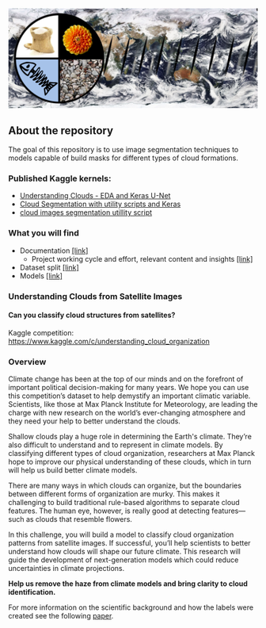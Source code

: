 ![](https://github.com/dimitreOliveira/UnderstandingCloudsFromSatelliteImages/blob/master/Assets/banner.png)

## About the repository
The goal of this repository is to use image segmentation techniques to models capable of build masks for different types of cloud formations.

### Published Kaggle kernels:
 - [Understanding Clouds - EDA and Keras U-Net](https://www.kaggle.com/dimitreoliveira/understanding-clouds-eda-and-keras-u-net)
 - [Cloud Segmentation with utility scripts and Keras](https://www.kaggle.com/dimitreoliveira/cloud-segmentation-with-utility-scripts-and-keras)
 - [cloud images segmentation utillity script](https://www.kaggle.com/dimitreoliveira/cloud-images-segmentation-utillity-script)

### What you will find
- Documentation [[link]](https://github.com/dimitreOliveira/UnderstandingCloudsFromSatelliteImages/tree/master/Documentation)
  - Project working cycle and effort, relevant content and insights [[link]](https://github.com/dimitreOliveira/UnderstandingCloudsFromSatelliteImages/blob/master/Documentation/Planning.md)
- Dataset split [[link]](https://github.com/dimitreOliveira/UnderstandingCloudsFromSatelliteImages/tree/master/Dataset%20split)
- Models [[link]](https://github.com/dimitreOliveira/UnderstandingCloudsFromSatelliteImages/tree/master/Model%20backlog)

### Understanding Clouds from Satellite Images
#### Can you classify cloud structures from satellites?

Kaggle competition: https://www.kaggle.com/c/understanding_cloud_organization

### Overview

Climate change has been at the top of our minds and on the forefront of important political decision-making for many years. We hope you can use this competition’s dataset to help demystify an important climatic variable. Scientists, like those at Max Planck Institute for Meteorology, are leading the charge with new research on the world’s ever-changing atmosphere and they need your help to better understand the clouds.

Shallow clouds play a huge role in determining the Earth's climate. They’re also difficult to understand and to represent in climate models. By classifying different types of cloud organization, researchers at Max Planck hope to improve our physical understanding of these clouds, which in turn will help us build better climate models.

There are many ways in which clouds can organize, but the boundaries between different forms of organization are murky. This makes it challenging to build traditional rule-based algorithms to separate cloud features. The human eye, however, is really good at detecting features—such as clouds that resemble flowers.

In this challenge, you will build a model to classify cloud organization patterns from satellite images. If successful, you’ll help scientists to better understand how clouds will shape our future climate. This research will guide the development of next-generation models which could reduce uncertainties in climate projections.

**Help us remove the haze from climate models and bring clarity to cloud identification.**

For more information on the scientific background and how the labels were created see the following [paper](https://arxiv.org/abs/1906.01906).
